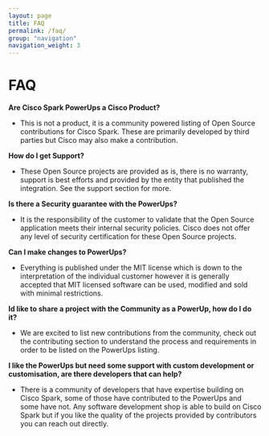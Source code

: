 ```yaml
---
layout: page
title: FAQ
permalink: /faq/
group: "navigation"
navigation_weight: 3
---
```


# FAQ
**Are Cisco Spark PowerUps a Cisco Product?**
* This is not a product, it is a community powered listing of Open Source contributions for Cisco Spark. These are primarily developed by third parties but Cisco may also make a contribution.

**How do I get Support?**
* These Open Source projects are provided as is, there is no warranty, support is best efforts and provided by the entity that published the integration. See the support section for more.

**Is there a Security guarantee with the PowerUps?**
* It is the responsibility of the customer to validate that the Open Source application meets their internal security policies. Cisco does not offer any level of security certification for these Open Source projects.

**Can I make changes to PowerUps?**
* Everything is published under the MIT license which is down to the interpretation of the individual customer however it is generally accepted that MIT licensed software can be used, modified and sold with minimal restrictions.

**Id like to share a project with the Community as a PowerUp, how do I do it?**
* We are excited to list new contributions from the community, check out the contributing section to understand the process and requirements in order to be listed on the PowerUps listing.

**I like the PowerUps but need some support with custom development or customisation, are there developers that can help?**
* There is a community of developers that have expertise building on Cisco Spark, some of those have contributed to the PowerUps and some have not. Any software development shop is able to build on Cisco Spark but if you like the quality of the projects provided by contributors you can reach out directly.

